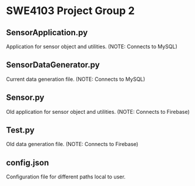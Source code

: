 # SWE4103 Project Group 2
## SensorApplication.py
Application for sensor object and utilities. (NOTE: Connects to MySQL)

## SensorDataGenerator.py
Current data generation file. (NOTE: Connects to MySQL)

## Sensor.py
Old application for sensor object and utilities. (NOTE: Connects to Firebase)

## Test.py
Old data generation file. (NOTE: Connects to Firebase)

## config.json
Configuration file for different paths local to user.
